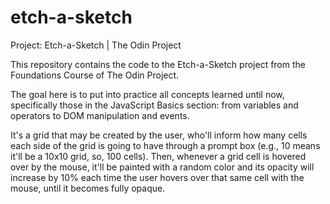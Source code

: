 # etch-a-sketch

Project: Etch-a-Sketch | The Odin Project

This repository contains the code to the Etch-a-Sketch project from the Foundations Course of The Odin Project.

The goal here is to put into practice all concepts learned until now, specifically those in the JavaScript Basics section: from variables and operators to DOM manipulation and events.

It's a grid that may be created by the user, who'll inform how many cells each side of the grid is going to have through a prompt box (e.g., 10 means it'll be a 10x10 grid, so, 100 cells). Then, whenever a grid cell is hovered over by the mouse, it'll be painted with a random color and its opacity will increase by 10% each time the user hovers over that same cell with the mouse, until it becomes fully opaque.